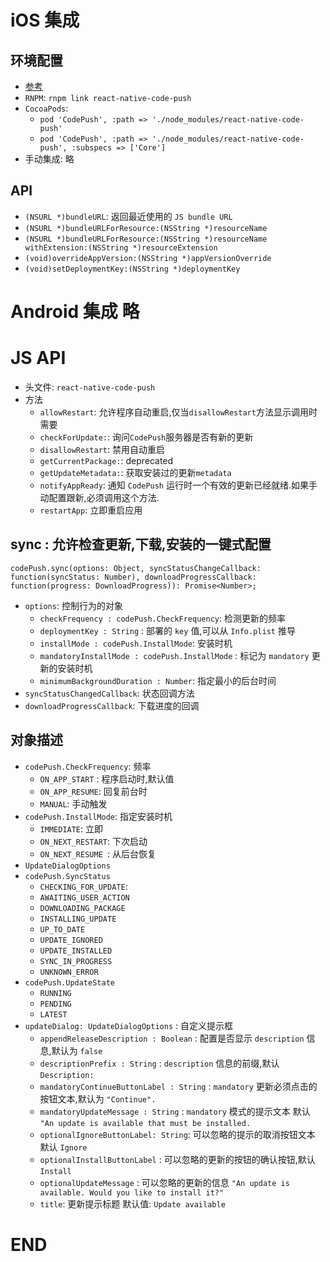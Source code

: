 # iOS 集成
## 环境配置
- [参考](http://microsoft.github.io/code-push/docs/react-native.html)
- `RNPM`: `rnpm link react-native-code-push`
- `CocoaPods`:
  - `pod 'CodePush', :path => './node_modules/react-native-code-push'`
  - `pod 'CodePush', :path => './node_modules/react-native-code-push', :subspecs => ['Core']`
- 手动集成: 略

## API
- `(NSURL *)bundleURL`: 返回最近使用的 `JS bundle URL`
- `(NSURL *)bundleURLForResource:(NSString *)resourceName`
- `(NSURL *)bundleURLForResource:(NSString *)resourceName withExtension:(NSString *)resourceExtension`
- `(void)overrideAppVersion:(NSString *)appVersionOverride`
- `(void)setDeploymentKey:(NSString *)deploymentKey`

# Android 集成 略

# JS API
- 头文件: `react-native-code-push`
- 方法
  - `allowRestart`: 允许程序自动重启,仅当`disallowRestart`方法显示调用时需要
  - `checkForUpdate:`: 询问`CodePush`服务器是否有新的更新
  - `disallowRestart`: 禁用自动重启
  - `getCurrentPackage:`: deprecated
  - `getUpdateMetadata:`: 获取安装过的更新`metadata`
  - `notifyAppReady`: 通知 `CodePush` 运行时一个有效的更新已经就绪.如果手动配置跟新,必须调用这个方法.
  - `restartApp`: 立即重启应用

## sync : 允许检查更新,下载,安装的一键式配置
`codePush.sync(options: Object, syncStatusChangeCallback: function(syncStatus: Number), downloadProgressCallback: function(progress: DownloadProgress)): Promise<Number>;`
- `options`: 控制行为的对象
  - `checkFrequency : codePush.CheckFrequency`: 检测更新的频率
  - `deploymentKey : String` : 部署的 `key` 值,可以从 `Info.plist` 推导
  - `installMode : codePush.InstallMode`: 安装时机
  - `mandatoryInstallMode : codePush.InstallMode` : 标记为 `mandatory` 更新的安装时机
  - `minimumBackgroundDuration : Number`: 指定最小的后台时间
- `syncStatusChangedCallback`: 状态回调方法
- `downloadProgressCallback`: 下载进度的回调


## 对象描述
- `codePush.CheckFrequency`: 频率
  - `ON_APP_START` : 程序启动时,默认值
  - `ON_APP_RESUME`: 回复前台时
  - `MANUAL`: 手动触发
- `codePush.InstallMode`: 指定安装时机
  - `IMMEDIATE`: 立即
  - `ON_NEXT_RESTART`: 下次启动
  - `ON_NEXT_RESUME `: 从后台恢复
- `UpdateDialogOptions`
- `codePush.SyncStatus`
  - `CHECKING_FOR_UPDATE`:
  - `AWAITING_USER_ACTION`
  - `DOWNLOADING_PACKAGE`
  - `INSTALLING_UPDATE `
  - `UP_TO_DATE`
  - `UPDATE_IGNORED`
  - `UPDATE_INSTALLED`
  - `SYNC_IN_PROGRESS`
  - `UNKNOWN_ERROR`
- `codePush.UpdateState`
  - `RUNNING`
  - `PENDING`
  - `LATEST`
- `updateDialog: UpdateDialogOptions` : 自定义提示框
  - `appendReleaseDescription : Boolean` : 配置是否显示 `description` 信息,默认为 `false`
  - `descriptionPrefix : String` : `description` 信息的前缀,默认`Description:`
  - `mandatoryContinueButtonLabel : String` : `mandatory` 更新必须点击的按钮文本,默认为 `"Continue".`
  - `mandatoryUpdateMessage : String` : `mandatory` 模式的提示文本 默认 `"An update is available that must be installed.`
  - `optionalIgnoreButtonLabel: String`: 可以忽略的提示的取消按钮文本 默认 `Ignore`
  - `optionalInstallButtonLabel` : 可以忽略的更新的按钮的确认按钮,默认 `Install`
  - `optionalUpdateMessage` : 可以忽略的更新的信息 `"An update is available. Would you like to install it?"`
  - `title`: 更新提示标题 默认值: `Update available`



# END
